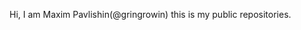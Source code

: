 Hi, I am Maxim Pavlishin(@gringrowin) this is my public repositories.

<!---
gringrowin/gringrowin is a ✨ special ✨ repository because its `README.md` (this file) appears on your GitHub profile.
You can click the Preview link to take a look at your changes.
--->
